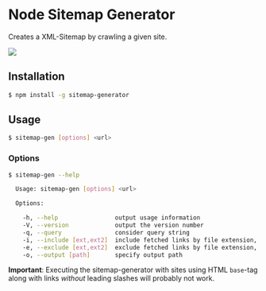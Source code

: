 # Node Sitemap Generator
Creates a XML-Sitemap by crawling a given site.

![](http://lgraubner.github.io/node-sitemap-generator/sitemap_generator.gif)

## Installation

```BASH
$ npm install -g sitemap-generator
```

## Usage
```BASH
$ sitemap-gen [options] <url>
```

### Options
```BASH
$ sitemap-gen --help

  Usage: sitemap-gen [options] <url>

  Options:

    -h, --help                output usage information
    -V, --version             output the version number
    -q, --query               consider query string
    -i, --include [ext,ext2]  include fetched links by file extension, comma seperated
    -e, --exclude [ext,ext2]  exclude fetched links by file extension, comma seperated
    -o, --output [path]       specify output path
```

**Important**: Executing the sitemap-generator with sites using HTML `base`-tag along with links *without* leading slashes will probably not work.
